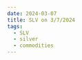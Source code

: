 ```yaml
---
date: 2024-03-07
title: SLV on 3/7/2024
tags: 
  - SLV
  - silver
  - commodities
---
```

<div class="post">
<snapshot-grid 
    :reports="['2024/03/06/CTA/silver', '2024/03/07/CTA/silver', '2024/03/07/MTP/SLV']"
    chart="2024/03/07/Chart/SLV"
/>
<p>

</p>
<p>

</p>
</div>